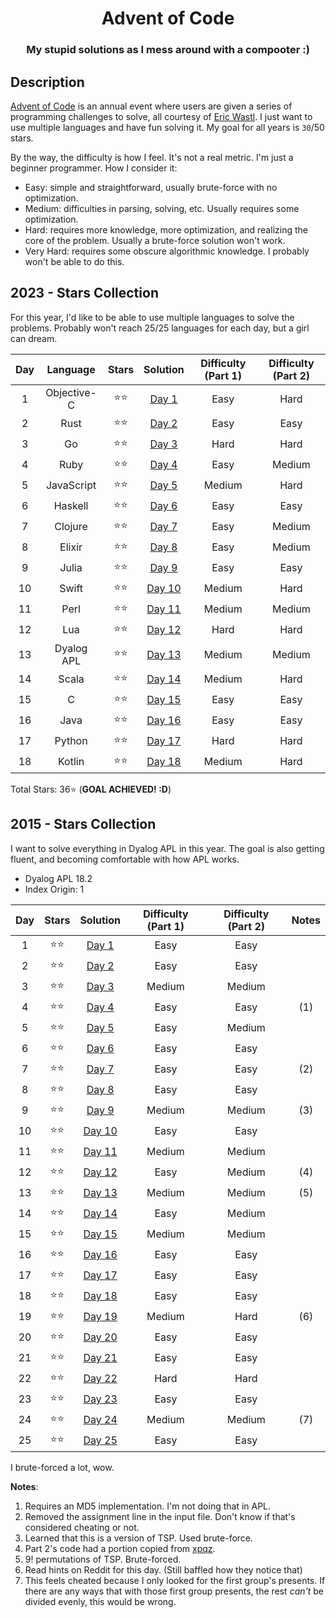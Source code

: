 <div align="center">

# Advent of Code

### My stupid solutions as I mess around with a compooter :)

</div>

## Description

[Advent of Code](https://adventofcode.com) is an annual event where users are given a series of programming challenges to solve, all courtesy of [Eric Wastl](http://was.tl/). I just want to use multiple languages and have fun solving it. My goal for all years is `30`/50 stars.

By the way, the difficulty is how I feel. It's not a real metric. I'm just a beginner programmer. How I consider it:

- Easy: simple and straightforward, usually brute-force with no optimization.
- Medium: difficulties in parsing, solving, etc. Usually requires some optimization.
- Hard: requires more knowledge, more optimization, and realizing the core of the problem. Usually a brute-force solution won't work.
- Very Hard: requires some obscure algorithmic knowledge. I probably won't be able to do this.

## 2023 - Stars Collection

For this year, I'd like to be able to use multiple languages to solve the problems. Probably won't reach 25/25 languages for each day, but a girl can dream.

| Day |  Language   | Stars  |         Solution         | Difficulty (Part 1) | Difficulty (Part 2) |
| :-: | :---------: | :----: | :----------------------: | :-----------------: | :-----------------: |
|  1  | Objective-C | ⭐️⭐️ |  [Day 1](./2023/day-1/)  |        Easy         |        Hard         |
|  2  |    Rust     | ⭐️⭐️ |  [Day 2](./2023/day-2/)  |        Easy         |        Easy         |
|  3  |     Go      | ⭐️⭐️ |  [Day 3](./2023/day-3/)  |        Hard         |        Hard         |
|  4  |    Ruby     | ⭐️⭐️ |  [Day 4](./2023/day-4/)  |        Easy         |       Medium        |
|  5  | JavaScript  | ⭐️⭐️ |  [Day 5](./2023/day-5/)  |       Medium        |        Hard         |
|  6  |   Haskell   | ⭐️⭐️ |  [Day 6](./2023/day-6/)  |        Easy         |        Easy         |
|  7  |   Clojure   | ⭐️⭐️ |  [Day 7](./2023/day-7/)  |        Easy         |       Medium        |
|  8  |   Elixir    | ⭐️⭐️ |  [Day 8](./2023/day-8/)  |        Easy         |       Medium        |
|  9  |    Julia    | ⭐️⭐️ |  [Day 9](./2023/day-9/)  |        Easy         |        Easy         |
| 10  |    Swift    | ⭐️⭐️ | [Day 10](./2023/day-10/) |       Medium        |        Hard         |
| 11  |    Perl     | ⭐️⭐️ | [Day 11](./2023/day-11/) |       Medium        |       Medium        |
| 12  |     Lua     | ⭐️⭐️ | [Day 12](./2023/day-12/) |        Hard         |        Hard         |
| 13  | Dyalog APL  | ⭐️⭐️ | [Day 13](./2023/day-13/) |       Medium        |       Medium        |
| 14  |    Scala    | ⭐️⭐️ | [Day 14](./2023/day-14/) |       Medium        |        Hard         |
| 15  |      C      | ⭐️⭐️ | [Day 15](./2023/day-15/) |        Easy         |        Easy         |
| 16  |    Java     | ⭐️⭐️ | [Day 16](./2023/day-16/) |        Easy         |        Easy         |
| 17  |   Python    | ⭐️⭐️ | [Day 17](./2023/day-17/) |        Hard         |        Hard         |
| 18  |   Kotlin    | ⭐️⭐️ | [Day 18](./2023/day-18/) |       Medium        |        Hard         |

Total Stars: 36⭐️ (**GOAL ACHIEVED! :D**)

## 2015 - Stars Collection

I want to solve everything in Dyalog APL in this year. The goal is also getting fluent, and becoming comfortable with how APL works.

- Dyalog APL 18.2
- Index Origin: 1

| Day | Stars  |          Solution          | Difficulty (Part 1) | Difficulty (Part 2) | Notes |
| :-: | :----: | :------------------------: | :-----------------: | :-----------------: | :---: |
|  1  | ⭐️⭐️ |  [Day 1](./2015/day1.apl)  |        Easy         |        Easy         |       |
|  2  | ⭐️⭐️ |  [Day 2](./2015/day2.apl)  |        Easy         |        Easy         |       |
|  3  | ⭐️⭐️ |  [Day 3](./2015/day3.apl)  |       Medium        |       Medium        |       |
|  4  | ⭐️⭐️ |  [Day 4](./2015/day4.py)   |        Easy         |        Easy         |  (1)  |
|  5  | ⭐️⭐️ |  [Day 5](./2015/day5.apl)  |        Easy         |       Medium        |       |
|  6  | ⭐️⭐️ |  [Day 6](./2015/day6.apl)  |        Easy         |        Easy         |       |
|  7  | ⭐️⭐️ |  [Day 7](./2015/day7.apl)  |        Easy         |        Easy         |  (2)  |
|  8  | ⭐️⭐️ |  [Day 8](./2015/day8.apl)  |        Easy         |        Easy         |       |
|  9  | ⭐️⭐️ |  [Day 9](./2015/day9.apl)  |       Medium        |       Medium        |  (3)  |
| 10  | ⭐️⭐️ | [Day 10](./2015/day10.apl) |        Easy         |        Easy         |       |
| 11  | ⭐️⭐️ | [Day 11](./2015/day11.apl) |       Medium        |       Medium        |       |
| 12  | ⭐️⭐️ | [Day 12](./2015/day12.apl) |        Easy         |       Medium        |  (4)  |
| 13  | ⭐️⭐️ | [Day 13](./2015/day13.apl) |       Medium        |       Medium        |  (5)  |
| 14  | ⭐️⭐️ | [Day 14](./2015/day14.apl) |        Easy         |       Medium        |       |
| 15  | ⭐️⭐️ | [Day 15](./2015/day15.apl) |       Medium        |       Medium        |       |
| 16  | ⭐️⭐️ | [Day 16](./2015/day16.apl) |        Easy         |        Easy         |       |
| 17  | ⭐️⭐️ | [Day 17](./2015/day17.apl) |        Easy         |        Easy         |       |
| 18  | ⭐️⭐️ | [Day 18](./2015/day18.apl) |        Easy         |        Easy         |       |
| 19  | ⭐️⭐️ | [Day 19](./2015/day19.apl) |       Medium        |        Hard         |  (6)  |
| 20  | ⭐️⭐️ | [Day 20](./2015/day20.apl) |        Easy         |        Easy         |       |
| 21  | ⭐️⭐️ | [Day 21](./2015/day21.apl) |        Easy         |        Easy         |       |
| 22  | ⭐️⭐️ | [Day 22](./2015/day22.apl) |        Hard         |        Hard         |       |
| 23  | ⭐️⭐️ | [Day 23](./2015/day23.apl) |        Easy         |        Easy         |       |
| 24  | ⭐️⭐️ | [Day 24](./2015/day24.apl) |       Medium        |       Medium        |  (7)  |
| 25  | ⭐️⭐️ | [Day 25](./2015/day25.apl) |        Easy         |        Easy         |       |

I brute-forced a lot, wow.

**Notes**:

1. Requires an MD5 implementation. I'm not doing that in APL.
2. Removed the assignment line in the input file. Don't know if that's considered cheating or not.
3. Learned that this is a version of TSP. Used brute-force.
4. Part 2's code had a portion copied from [xpqz](https://xpqz.github.io/learnapl/io.html#reading-json-json).
5. 9! permutations of TSP. Brute-forced.
6. Read hints on Reddit for this day. (Still baffled how they notice that)
7. This feels cheated because I only looked for the first group's presents. If there are any ways that with those first group presents, the rest _can't_ be divided evenly, this would be wrong.
